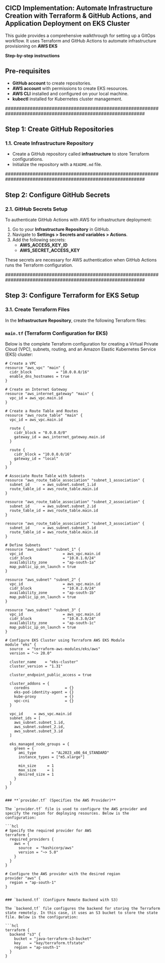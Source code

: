 ## CICD Implementation: Automate Infrastructure Creation with Terraform & GitHub Actions, and Application Deployment on EKS Cluster ##

This guide provides a comprehensive walkthrough for setting up a GitOps workflow. It uses Terraform and GitHub Actions to automate infrastructure provisioning on **AWS EKS**

**Step-by-step instructions**

## Pre-requisites

- **GitHub account** to create repositories.
- **AWS account** with permissions to create EKS resources.
- **AWS CLI** installed and configured on your local machine.
- **kubectl** installed for Kubernetes cluster management.


###########################################################################################################

## Step 1: Create GitHub Repositories

### 1.1. Create Infrastructure Repository
- Create a GitHub repository called **infrastructure** to store Terraform configurations.  
- Initialize the repository with a `README.md` file.

###########################################################################################################

## Step 2: Configure GitHub Secrets

### 2.1. GitHub Secrets Setup
To authenticate GitHub Actions with AWS for infrastructure deployment:

1. Go to your **Infrastructure Repository** in GitHub.
2. Navigate to **Settings > Secrets and variables > Actions**.
3. Add the following secrets:
   - **AWS_ACCESS_KEY_ID**
   - **AWS_SECRET_ACCESS_KEY**

These secrets are necessary for AWS authentication when GitHub Actions runs the Terraform configuration.

###########################################################################################################

## Step 3: Configure Terraform for EKS Setup

### 3.1. Create Terraform Files
In the **Infrastructure Repository**, create the following Terraform files:

### `main.tf` (Terraform Configuration for EKS)

Below is the complete Terraform configuration for creating a Virtual Private Cloud (VPC), subnets, routing, and an Amazon Elastic Kubernetes Service (EKS) cluster:

```hcl
# Create a VPC
resource "aws_vpc" "main" {
  cidr_block           = "10.0.0.0/16"
  enable_dns_hostnames = true
}

# Create an Internet Gateway
resource "aws_internet_gateway" "main" {
  vpc_id = aws_vpc.main.id
}

# Create a Route Table and Routes
resource "aws_route_table" "main" {
  vpc_id = aws_vpc.main.id

  route {
    cidr_block = "0.0.0.0/0"
    gateway_id = aws_internet_gateway.main.id
  }

  route {
    cidr_block = "10.0.0.0/16"
    gateway_id = "local"
  }
}

# Associate Route Table with Subnets
resource "aws_route_table_association" "subnet_1_association" {
  subnet_id      = aws_subnet.subnet_1.id
  route_table_id = aws_route_table.main.id
}

resource "aws_route_table_association" "subnet_2_association" {
  subnet_id      = aws_subnet.subnet_2.id
  route_table_id = aws_route_table.main.id
}

resource "aws_route_table_association" "subnet_3_association" {
  subnet_id      = aws_subnet.subnet_3.id
  route_table_id = aws_route_table.main.id
}

# Define Subnets
resource "aws_subnet" "subnet_1" {
  vpc_id                  = aws_vpc.main.id
  cidr_block              = "10.0.1.0/24"
  availability_zone       = "ap-south-1a"
  map_public_ip_on_launch = true
}

resource "aws_subnet" "subnet_2" {
  vpc_id                  = aws_vpc.main.id
  cidr_block              = "10.0.2.0/24"
  availability_zone       = "ap-south-1b"
  map_public_ip_on_launch = true
}

resource "aws_subnet" "subnet_3" {
  vpc_id                  = aws_vpc.main.id
  cidr_block              = "10.0.3.0/24"
  availability_zone       = "ap-south-1c"
  map_public_ip_on_launch = true
}

# Configure EKS Cluster using Terraform AWS EKS Module
module "eks" {
  source  = "terraform-aws-modules/eks/aws"
  version = "~> 20.0"

  cluster_name    = "eks-cluster"
  cluster_version = "1.31"

  cluster_endpoint_public_access = true
  
  cluster_addons = {
    coredns                = {}
    eks-pod-identity-agent = {}
    kube-proxy             = {}
    vpc-cni                = {}
  }

  vpc_id     = aws_vpc.main.id
  subnet_ids = [
    aws_subnet.subnet_1.id, 
    aws_subnet.subnet_2.id, 
    aws_subnet.subnet_3.id
  ]

  eks_managed_node_groups = {
    green = {
      ami_type       = "AL2023_x86_64_STANDARD"
      instance_types = ["m5.xlarge"]

      min_size     = 1
      max_size     = 1
      desired_size = 1
    }
  }
}


### **`provider.tf` (Specifies the AWS Provider)**

The `provider.tf` file is used to configure the AWS provider and specify the region for deploying resources. Below is the configuration:

```hcl
# Specify the required provider for AWS
terraform {
  required_providers {
    aws = {
      source  = "hashicorp/aws"
      version = "~> 5.0"
    }
  }
}

# Configure the AWS provider with the desired region
provider "aws" {
  region = "ap-south-1"
}


### `backend.tf` (Configure Remote Backend with S3)

The `backend.tf` file configures the backend for storing the Terraform state remotely. In this case, it uses an S3 bucket to store the state file. Below is the configuration:

```hcl
terraform {
  backend "s3" {
    bucket = "java-terraform-s3-bucket"
    key    = "key/terraform.tfstate"
    region = "ap-south-1"
  }
}

